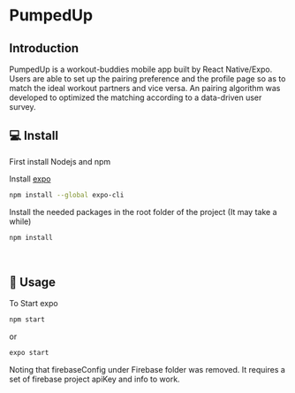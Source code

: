 # PumpedUp
## Introduction
PumpedUp is a workout-buddies mobile app built by React Native/Expo. Users are able to set up the pairing preference and the profile page so as to match the ideal workout partners and vice versa. An pairing algorithm was developed to optimized the matching according to a data-driven user survey.

## 💻 Install

First install Nodejs and npm

Install [expo](https://expo.io/learn)
```sh
npm install --global expo-cli
```

Install the needed packages in the root folder of the project (It may take a while)
```sh
npm install
```

<br>

## 📱 Usage

To Start expo
```sh
npm start
```

or 

```sh
expo start
```
Noting that firebaseConfig under Firebase folder was removed. It requires a set of firebase project apiKey and info to work.
